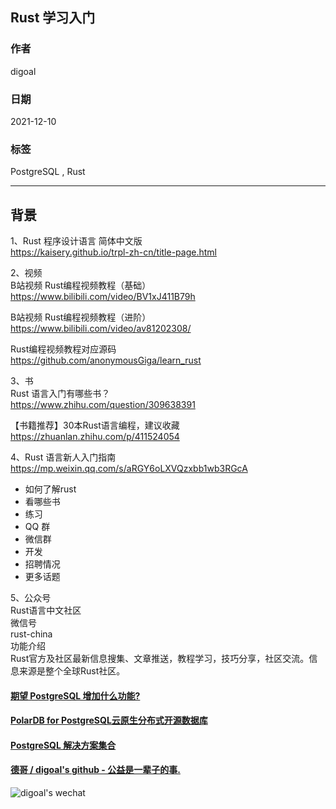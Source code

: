 ## Rust 学习入门   
                            
### 作者                            
digoal                            
                            
### 日期                            
2021-12-10                          
                            
### 标签                         
PostgreSQL , Rust         
                          
----                          
                          
## 背景       
    
1、Rust 程序设计语言 简体中文版    
https://kaisery.github.io/trpl-zh-cn/title-page.html    
    
2、视频    
B站视频 Rust编程视频教程（基础）    
https://www.bilibili.com/video/BV1xJ411B79h    
    
B站视频 Rust编程视频教程（进阶）    
https://www.bilibili.com/video/av81202308/    
    
Rust编程视频教程对应源码    
https://github.com/anonymousGiga/learn_rust    
    
3、书    
Rust 语言入门有哪些书？    
https://www.zhihu.com/question/309638391    
    
【书籍推荐】30本Rust语言编程，建议收藏    
https://zhuanlan.zhihu.com/p/411524054    
    
4、Rust 语言新人入门指南    
https://mp.weixin.qq.com/s/aRGY6oLXVQzxbb1wb3RGcA    
- 如何了解rust    
- 看哪些书    
- 练习    
- QQ 群    
- 微信群    
- 开发    
- 招聘情况    
- 更多话题    
    
5、公众号    
Rust语言中文社区    
微信号    
rust-china    
功能介绍    
Rust官方及社区最新信息搜集、文章推送，教程学习，技巧分享，社区交流。信息来源是整个全球Rust社区。    
    
  
#### [期望 PostgreSQL 增加什么功能?](https://github.com/digoal/blog/issues/76 "269ac3d1c492e938c0191101c7238216")
  
  
#### [PolarDB for PostgreSQL云原生分布式开源数据库](https://github.com/ApsaraDB/PolarDB-for-PostgreSQL "57258f76c37864c6e6d23383d05714ea")
  
  
#### [PostgreSQL 解决方案集合](https://yq.aliyun.com/topic/118 "40cff096e9ed7122c512b35d8561d9c8")
  
  
#### [德哥 / digoal's github - 公益是一辈子的事.](https://github.com/digoal/blog/blob/master/README.md "22709685feb7cab07d30f30387f0a9ae")
  
  
![digoal's wechat](../pic/digoal_weixin.jpg "f7ad92eeba24523fd47a6e1a0e691b59")
  
